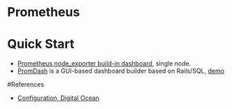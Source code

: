 # Prometheus

# Quick Start

* [Prometheus node_exporter build-in dashboard](http://52.53.209.251:9090/consoles/node-overview.html?instance=localhost%3a9100), single node.
* [PromDash](https://github.com/prometheus/promdash) is a GUI-based dashboard builder based on Rails/SQL, [demo](http://52.53.209.251:4000/simple-dashboard)

#References

* [Configuration, Digital Ocean](https://www.digitalocean.com/community/tutorials/how-to-use-prometheus-to-monitor-your-ubuntu-14-04-server)
